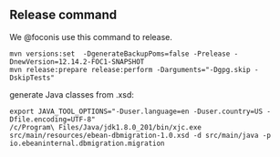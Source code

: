 ## Release command

We @foconis use this command to release.

    mvn versions:set  -DgenerateBackupPoms=false -Prelease -DnewVersion=12.14.2-FOC1-SNAPSHOT 
    mvn release:prepare release:perform -Darguments="-Dgpg.skip -DskipTests"
    
generate Java classes from .xsd:

    export JAVA_TOOL_OPTIONS="-Duser.language=en -Duser.country=US -Dfile.encoding=UTF-8"
    /c/Program\ Files/Java/jdk1.8.0_201/bin/xjc.exe src/main/resources/ebean-dbmigration-1.0.xsd -d src/main/java -p io.ebeaninternal.dbmigration.migration
    
